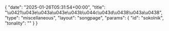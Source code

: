 {
    "date": "2025-01-26T05:31:54+00:00",
    "title": "\u0421\u043e\u043a\u043e\u043b\u044c\u043d\u0438\u043a\u0438",
    "type": "miscellaneous",
    "layout": "songpage",
    "params": {
        "id": "sokolnik",
        "tonality": ""
    }
}